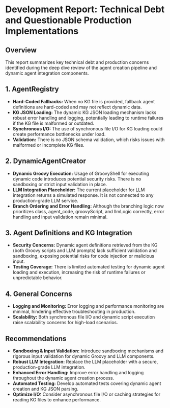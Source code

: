 # Development Report: Technical Debt and Questionable Production Implementations

## Overview
This report summarizes key technical debt and production concerns identified during the deep dive review of the agent creation pipeline and dynamic agent integration components.

## 1. AgentRegistry
- **Hard-Coded Fallbacks:** When no KG file is provided, fallback agent definitions are hard-coded and may not reflect dynamic data.
- **KG JSON Loading:** The dynamic KG JSON loading mechanism lacks robust error handling and logging, potentially leading to runtime failures if the KG file is malformed or outdated.
- **Synchronous I/O:** The use of synchronous file I/O for KG loading could create performance bottlenecks under load.
- **Validation:** There is no JSON schema validation, which risks issues with malformed or incomplete KG files.

## 2. DynamicAgentCreator
- **Dynamic Groovy Execution:** Usage of GroovyShell for executing dynamic code introduces potential security risks. There is no sandboxing or strict input validation in place.
- **LLM Integration Placeholder:** The current placeholder for LLM integration returns a simulated response. It is not connected to any production-grade LLM service.
- **Branch Ordering and Error Handling:** Although the branching logic now prioritizes class, agent_code, groovyScript, and llmLogic correctly, error handling and input validation remain minimal.

## 3. Agent Definitions and KG Integration
- **Security Concerns:** Dynamic agent definitions retrieved from the KG (both Groovy scripts and LLM prompts) lack sufficient validation and sandboxing, exposing potential risks for code injection or malicious input.
- **Testing Coverage:** There is limited automated testing for dynamic agent loading and execution, increasing the risk of runtime failures or unpredictable behavior.

## 4. General Concerns
- **Logging and Monitoring:** Error logging and performance monitoring are minimal, hindering effective troubleshooting in production.
- **Scalability:** Both synchronous file I/O and dynamic script execution raise scalability concerns for high-load scenarios.

## Recommendations
- **Sandboxing & Input Validation:** Introduce sandboxing mechanisms and rigorous input validation for dynamic Groovy and LLM components.
- **Robust LLM Integration:** Replace the LLM placeholder with a secure, production-grade LLM integration.
- **Enhanced Error Handling:** Improve error handling and logging throughout the dynamic agent creation process.
- **Automated Testing:** Develop automated tests covering dynamic agent creation and KG JSON parsing.
- **Optimize I/O:** Consider asynchronous file I/O or caching strategies for reading KG files to enhance performance.
